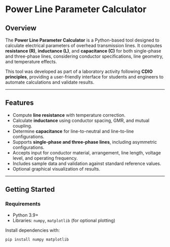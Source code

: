 # Power Line Parameter Calculator

## Overview
The **Power Line Parameter Calculator** is a Python-based tool designed to calculate electrical parameters of overhead transmission lines. It computes **resistance (R)**, **inductance (L)**, and **capacitance (C)** for both single-phase and three-phase lines, considering conductor specifications, line geometry, and temperature effects.  

This tool was developed as part of a laboratory activity following **CDIO principles**, providing a user-friendly interface for students and engineers to automate calculations and validate results.

---

## Features
- Compute **line resistance** with temperature correction.
- Calculate **inductance** using conductor spacing, GMR, and mutual coupling.
- Determine **capacitance** for line-to-neutral and line-to-line configurations.
- Supports **single-phase and three-phase lines**, including asymmetric configurations.
- Accepts input for conductor material, arrangement, line length, voltage level, and operating frequency.
- Includes sample data and validation against standard reference values.
- Optional graphical visualization of results.

---

## Getting Started

### Requirements
- Python 3.9+  
- Libraries: `numpy`, `matplotlib` (for optional plotting)  

Install dependencies with:

```bash
pip install numpy matplotlib
